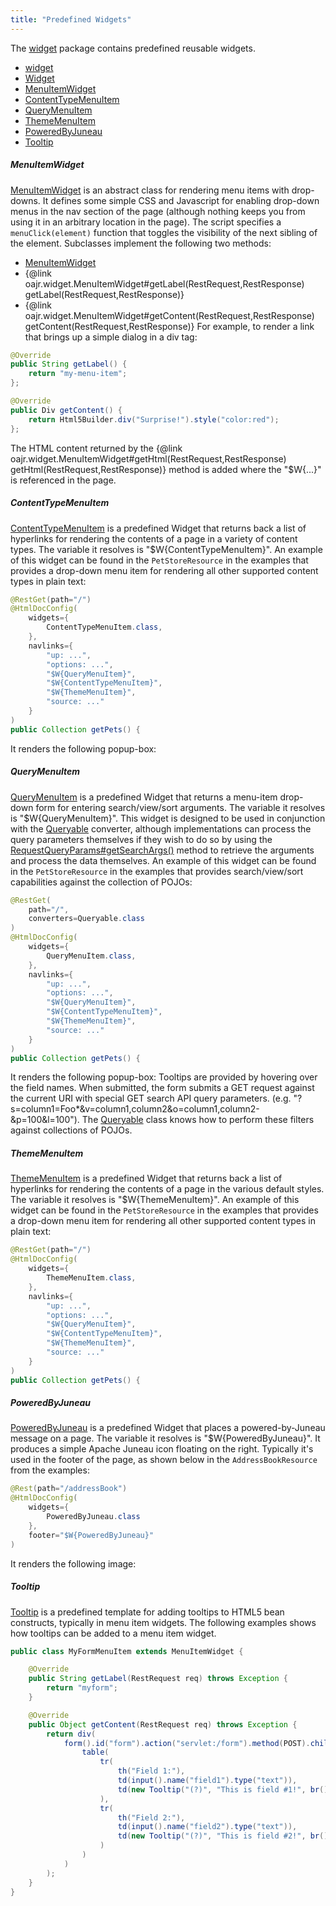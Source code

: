 ```yaml
---
title: "Predefined Widgets"
---
```


The [widget](../apidocs/org/apache/juneau/rest/widget.html) package contains predefined reusable widgets.
- [widget](../apidocs/org/apache/juneau/rest/widget.html)
- [Widget](../apidocs/org/apache/juneau/rest/widget/Widget.html)
- [MenuItemWidget](../apidocs/org/apache/juneau/rest/widget/MenuItemWidget.html)
- [ContentTypeMenuItem](../apidocs/org/apache/juneau/rest/widget/ContentTypeMenuItem.html)
- [QueryMenuItem](../apidocs/org/apache/juneau/rest/widget/QueryMenuItem.html)
- [ThemeMenuItem](../apidocs/org/apache/juneau/rest/widget/ThemeMenuItem.html)
- [PoweredByJuneau](../apidocs/org/apache/juneau/rest/widget/PoweredByJuneau.html)
- [Tooltip](../apidocs/org/apache/juneau/rest/widget/Tooltip.html)
##### MenuItemWidget
[MenuItemWidget](../apidocs/org/apache/juneau/rest/widget/MenuItemWidget.html) is an abstract class for rendering menu items with drop-downs.
It defines some simple CSS and Javascript for enabling drop-down menus in the nav section of the page (although
nothing keeps you from using it in an arbitrary location in the page).
The script specifies a `menuClick(element)` function that toggles the visibility of the next sibling of the element.
Subclasses implement the following two methods:
- [MenuItemWidget](../apidocs/org/apache/juneau/rest/widget/MenuItemWidget.html)
- \{@link oajr.widget.MenuItemWidget#getLabel(RestRequest,RestResponse) getLabel(RestRequest,RestResponse)\}
- \{@link oajr.widget.MenuItemWidget#getContent(RestRequest,RestResponse) getContent(RestRequest,RestResponse)\}
For example, to render a link that brings up a simple dialog in a div tag:
```java
@Override
public String getLabel() {
    return "my-menu-item";
};

@Override
public Div getContent() {
    return Html5Builder.div("Surprise!").style("color:red");
};
```
The HTML content returned by the \{@link oajr.widget.MenuItemWidget#getHtml(RestRequest,RestResponse) getHtml(RestRequest,RestResponse)\} method is added where the "$W\{...\}" is referenced in the page.
##### ContentTypeMenuItem
[ContentTypeMenuItem](../apidocs/org/apache/juneau/rest/widget/ContentTypeMenuItem.html) is a predefined Widget that returns back a list of hyperlinks for rendering the contents of a page in a variety of content types.
The variable it resolves is "$W\{ContentTypeMenuItem\}".
An example of this widget can be found in the `PetStoreResource` in the examples that provides a drop-down menu item for rendering all other supported content types in plain text:
```java
@RestGet(path="/")
@HtmlDocConfig(
    widgets={
        ContentTypeMenuItem.class,
    },
    navlinks={
        "up: ...",
        "options: ...",
        "$W{QueryMenuItem}",
        "$W{ContentTypeMenuItem}",
        "$W{ThemeMenuItem}",
        "source: ..."
    }
)
public Collection getPets() {
```
It renders the following popup-box:
##### QueryMenuItem
[QueryMenuItem](../apidocs/org/apache/juneau/rest/widget/QueryMenuItem.html) is a predefined Widget that returns a menu-item drop-down form for entering search/view/sort arguments.
The variable it resolves is "$W\{QueryMenuItem\}".
This widget is designed to be used in conjunction with the [Queryable](../apidocs/org/apache/juneau/rest/converter/Queryable.html) converter, although implementations
can process the query parameters themselves if they wish to do so by using the [RequestQueryParams#getSearchArgs()](../apidocs/org/apache/juneau/rest/httppart/RequestQueryParams.html#getSearchArgs())
method to retrieve the arguments and process the data themselves.
An example of this widget can be found in the `PetStoreResource` in the examples that provides
search/view/sort capabilities against the collection of POJOs:
```java
@RestGet(
    path="/",
    converters=Queryable.class
)
@HtmlDocConfig(
    widgets={
        QueryMenuItem.class,
    },
    navlinks={
        "up: ...",
        "options: ...",
        "$W{QueryMenuItem}",
        "$W{ContentTypeMenuItem}",
        "$W{ThemeMenuItem}",
        "source: ..."
    }
)
public Collection getPets() {
```
It renders the following popup-box:
Tooltips are provided by hovering over the field names.
When submitted, the form submits a GET request against the current URI with special GET search API query parameters.
(e.g. "?s=column1=Foo*&v=column1,column2&o=column1,column2-&p=100&l=100").
The [Queryable](../apidocs/org/apache/juneau/rest/converter/Queryable.html) class knows how to perform these filters against collections of POJOs.
##### ThemeMenuItem
[ThemeMenuItem](../apidocs/org/apache/juneau/rest/widget/ThemeMenuItem.html) is a predefined Widget that returns back a list of hyperlinks for rendering the contents of a page in the various default styles.
The variable it resolves is "$W\{ThemeMenuItem\}".
An example of this widget can be found in the `PetStoreResource` in the examples that provides
a drop-down menu item for rendering all other supported content types in plain text:
```java
@RestGet(path="/")
@HtmlDocConfig(
    widgets={
        ThemeMenuItem.class,
    },
    navlinks={
        "up: ...",
        "options: ...",
        "$W{QueryMenuItem}",
        "$W{ContentTypeMenuItem}",
        "$W{ThemeMenuItem}",
        "source: ..."
    }
)
public Collection getPets() {
```
##### PoweredByJuneau
[PoweredByJuneau](../apidocs/org/apache/juneau/rest/widget/PoweredByJuneau.html) is a predefined Widget that places a powered-by-Juneau message on a page.
The variable it resolves is "$W\{PoweredByJuneau\}".
It produces a simple Apache Juneau icon floating on the right.
Typically it's used in the footer of the page, as shown below in the `AddressBookResource` from the examples:
```java
@Rest(path="/addressBook")
@HtmlDocConfig(
    widgets={
        PoweredByJuneau.class
    },
    footer="$W{PoweredByJuneau}"
)
```
It renders the following image:
##### Tooltip
[Tooltip](../apidocs/org/apache/juneau/rest/widget/Tooltip.html) is a predefined template for adding tooltips to HTML5 bean constructs, typically in menu item widgets.
The following examples shows how tooltips can be added to a menu item widget.
```java
public class MyFormMenuItem extends MenuItemWidget {

    @Override
    public String getLabel(RestRequest req) throws Exception {
        return "myform";
    }

    @Override
    public Object getContent(RestRequest req) throws Exception {
        return div(
            form().id("form").action("servlet:/form").method(POST).children(
                table(
                    tr(
                        th("Field 1:"),
                        td(input().name("field1").type("text")),
                        td(new Tooltip("(?)", "This is field #1!", br(), "(e.g. '", code("Foo"), "')"))
                    ),
                    tr(
                        th("Field 2:"),
                        td(input().name("field2").type("text")),
                        td(new Tooltip("(?)", "This is field #2!", br(), "(e.g. '", code("Bar"), "')"))
                    )
                )
            )
        );
    }
}
```